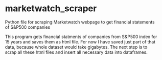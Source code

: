 # marketwatch_scraper
Python file for scraping Marketwatch webpage to get financial statements of S&P500 companies

This program gets financial statments of companies from S&P500 index for 15 years and saves them as html file.
For now I have saved just part of that data, because whole dataset would take gigabytes.
The next step is to scrap all these html files and insert all necessary data into dataframes.
